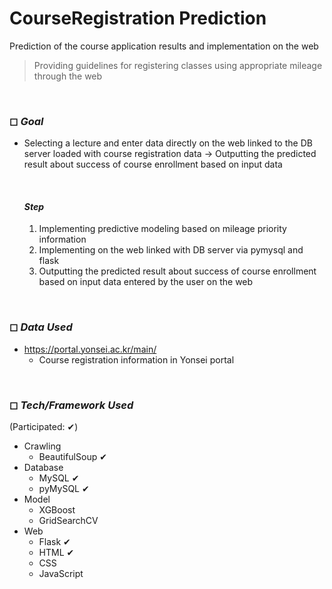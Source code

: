 # CourseRegistration Prediction

Prediction of the course application results and implementation on the web
> Providing guidelines for registering classes using appropriate mileage through the web

<br>

### ◻ *Goal*

- Selecting a lecture and enter data directly on the web linked to the DB server loaded with course registration data
  → Outputting the predicted result about success of course enrollment based on input data

  <br>
  
  #### *Step*
  
  1. Implementing predictive modeling based on mileage priority information
  2. Implementing on the web linked with DB server via pymysql and flask
  3. Outputting the predicted result about success of course enrollment based on input data entered by the user on the web

<br>

### ◻ *Data Used*

- https://portal.yonsei.ac.kr/main/
  - Course registration information in Yonsei portal

<br>

### ◻ *Tech/Framework Used*

​(Participated: ✔)

- Crawling
  - BeautifulSoup ✔
- Database
  - MySQL ✔
  - pyMySQL ✔
- Model
  - XGBoost
  - GridSearchCV
- Web
  - Flask ✔
  - HTML ✔
  - CSS
  - JavaScript

